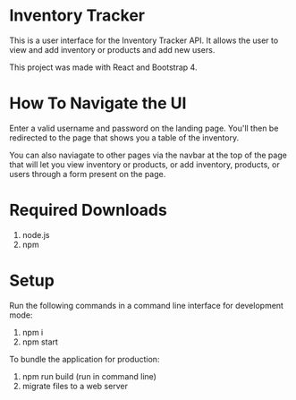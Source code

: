 # Inventory Tracker
This is a user interface for the Inventory Tracker API. It allows the user to view and add inventory or products and add new users. 

This project was made with React and Bootstrap 4.

# How To Navigate the UI
Enter a valid username and password on the landing page. You'll then be redirected to the page that shows you a table of the inventory. 

You can also naviagate to other pages via the navbar at the top of the page that will let you view inventory or products,
or add inventory, products, or users through a form present on the page.

# Required Downloads
1. node.js
2. npm

# Setup
Run the following commands in a command line interface for development mode:

1. npm i
2. npm start

To bundle the application for production:

1. npm run build (run in command line)
2. migrate files to a web server
